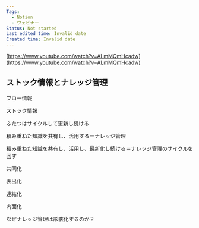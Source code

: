 ```yaml
---
Tags:
  - Notion
  - ウェビナー
Status: Not started
Last edited time: Invalid date
Created time: Invalid date
---
```

[https://www.youtube.com/watch?v=ALmMQmHcadw](https://www.youtube.com/watch?v=ALmMQmHcadw)

## ストック情報とナレッジ管理

フロー情報

ストック情報

ふたつはサイクルして更新し続ける

  

積み重ねた知識を共有し、活用する＝ナレッジ管理

積み重ねた知識を共有し、活用し、最新化し続ける＝ナレッジ管理のサイクルを回す

共同化

表出化

連結化

内面化

  

なぜナレッジ管理は形骸化するのか？